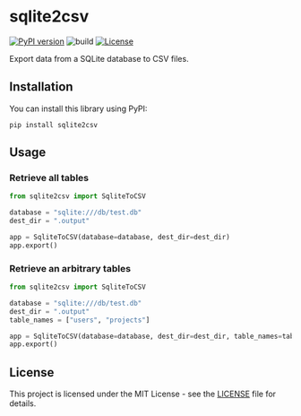 # sqlite2csv

[![PyPI version](https://badge.fury.io/py/sqlite2csv.svg)](https://badge.fury.io/py/sqlite2csv)
![build](https://github.com/ryohidaka/sqlite2csv/workflows/Build/badge.svg)
[![License](https://img.shields.io/badge/license-MIT-blue.svg)](https://opensource.org/licenses/MIT)

Export data from a SQLite database to CSV files.

## Installation

You can install this library using PyPI:

```shell
pip install sqlite2csv
```

## Usage

### Retrieve all tables

```python
from sqlite2csv import SqliteToCSV

database = "sqlite:///db/test.db"
dest_dir = ".output"

app = SqliteToCSV(database=database, dest_dir=dest_dir)
app.export()
```

### Retrieve an arbitrary tables

```python
from sqlite2csv import SqliteToCSV

database = "sqlite:///db/test.db"
dest_dir = ".output"
table_names = ["users", "projects"]

app = SqliteToCSV(database=database, dest_dir=dest_dir, table_names=table_names)
app.export()
```

## License

This project is licensed under the MIT License - see the [LICENSE](LICENSE) file for details.
